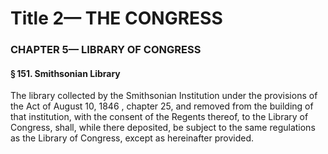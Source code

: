
# Title 2— THE CONGRESS
### CHAPTER 5— LIBRARY OF CONGRESS
#### § 151. Smithsonian Library

The library collected by the Smithsonian Institution under the provisions of the Act of August 10, 1846 , chapter 25, and removed from the building of that institution, with the consent of the Regents thereof, to the Library of Congress, shall, while there deposited, be subject to the same regulations as the Library of Congress, except as hereinafter provided.
